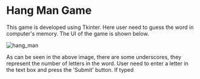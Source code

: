 # Hang Man Game

This game is developed using Tkinter. Here user need to guess the word in computer's memory.
The UI of the game is shown below.

![hang_man](https://user-images.githubusercontent.com/58632626/152143437-52b66f69-02cc-45ba-9bdc-d51a3d8172fe.png)

As can be seen in the above image, there are some underscores, they represent the number of letters in the word. User need to enter a letter in the text box and press the 'Submit' button. If typed
